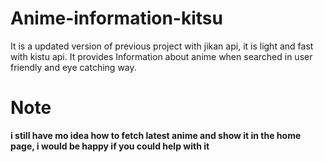 # Anime-information-kitsu
It is a updated version of previous project with jikan api, it is light and fast with kistu api. It provides Information about anime when searched in user friendly and eye catching way.

# Note
**i still have mo idea how to fetch latest anime and show it in the home page, i would be happy if you could help with it**
